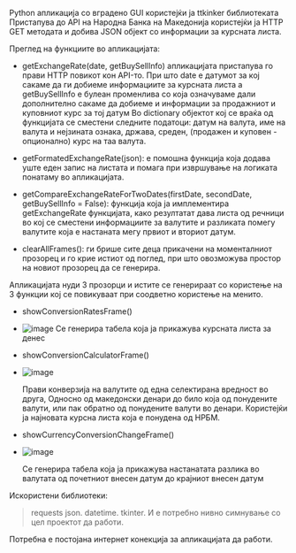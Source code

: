 Python апликација со вградено GUI користејќи ја ttkinker библиотеката 
Пристапува до API на Народна Банка на Македонија користејќи ја HTTP GET методата и добива JSON објект со информации за курсната листа.

Преглед на функциите во апликацијата:
* getExchangeRate(date, getBuySellInfo) апликацијата пристапува го прави HTTP повикот кон API-то. 
  При што date e датумот за кој сакаме да ги добиеме информациите за курсната листа а getBuySellInfo е булеан променлива со која означуваме дали дополнително сакаме да добиеме и информации за продажниот и куповниот курс за тој датум
  Во dictionary објектот кој се враќа од функцијата се сместени следните податоци: датум на валута, име на валута и нејзината ознака, држава, среден, (продажен и куповен - опционално) курс на таа валута.

* getFormatedExchangeRate(json): е помошна функција која додава уште еден запис на листата и помага при извршување на логиката понатаму во апликацијата.

* getCompareExchangeRateForTwoDates(firstDate, secondDate, getBuySellInfo = False): функција која ја имплементира getExchangeRate функцијата,
  како резултатат дава листа од речници во кој се сместени информациите за валутите и разликата помегу валутите која е настаната мегу првиот и вториот датум.

* clearAllFrames(): ги брише сите деца прикачени на моменталниот прозорец и го крие истиот од поглед, при што овозможува простор на новиот прозорец да се генерира.

Апликацијата нуди 3 прозорци и истите се генерираат со користење на 3 функции кој се повикуваат при соодветно користење на менито.

* showConversionRatesFrame()
* ![image](https://github.com/gkotlar/Python-app-utilizing-the-foreigh-exchange-API-of-NRBM/assets/147694259/dd0fe949-8a45-49c5-856e-ae7363bc5433)
  Се генерира табела која ја прикажува курсната листа за денес


* showConversionCalculatorFrame()
* ![image](https://github.com/gkotlar/Python-app-utilizing-the-foreigh-exchange-API-of-NRBM/assets/147694259/c0cba39b-cedc-40e9-955c-1765e749cf90)
  
  Прави конверзија на валутите од една селектирана вредност во друга, Односно од македонски денари до било која од понудените валути, или пак обратно од понудените валути во денари.
  Користејќи ја најновата курсна листа која е понудена од НРБМ.


* showCurrencyConversionChangeFrame()
* ![image](https://github.com/gkotlar/Python-app-utilizing-the-foreigh-exchange-API-of-NRBM/assets/147694259/9961ba5b-d1a6-4220-8b2d-55682d1ebf09)
  
  Се генерира табела која ја прикажува настанатата разлика во валутата од почетниот внесен датум до крајниот внесен датум

Искористени библиотеки:
>  requests
>  json.
>  datetime.
>  tkinter.
И е потребно нивно симнување со цел проектот да работи.

Потребна е постојана интернет конекција за апликацијата да работи.
